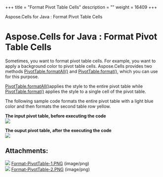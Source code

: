 +++
title = "Format Pivot Table Cells" 
description = "" 
weight = 16409 
+++

Aspose.Cells for Java : Format Pivot Table Cells  

# Aspose.Cells for Java : Format Pivot Table Cells


Sometimes, you want to format pivot table cells. For example, you want to apply a background color to pivot table cells. Aspose.Cells provides two methods [PivotTable.formatAll()](https://apireference.aspose.com/java/cells/com.aspose.cells/pivottable#formatAll(com.aspose.cells.Style)) and [PivotTable.format()](https://apireference.aspose.com/java/cells/com.aspose.cells/pivottable#format(int,%20int,%20com.aspose.cells.Style)), which you can use for this purpose.

[PivotTable.formatAll()](https://apireference.aspose.com/java/cells/com.aspose.cells/pivottable#formatAll(com.aspose.cells.Style))applies the style to the entire pivot table while [PivotTable.format()](https://apireference.aspose.com/java/cells/com.aspose.cells/pivottable#format(int,%20int,%20com.aspose.cells.Style)) applies the style to a single cell of the pivot table.

The following sample code formats the entire pivot table with a light blue color and then formats the second table row yellow.

**The input pivot table, before executing the code**  
![](https://docs2.aspose.com/cells/java/attachments/5276673/5473037.png)

**The ouput pivot table, after the executing the code**  
![](https://docs2.aspose.com/cells/java/attachments/5276673/5473036.png)


## Attachments:

![](https://docs2.aspose.com/cells/java/images/icons/bullet_blue.gif) [Format-PivotTable-1.PNG](https://docs2.aspose.com/cells/java/attachments/5276673/5473037.png) (image/png)  
![](https://docs2.aspose.com/cells/java/images/icons/bullet_blue.gif) [Format-PivotTable-2.PNG](https://docs2.aspose.com/cells/java/attachments/5276673/5473036.png) (image/png)  

